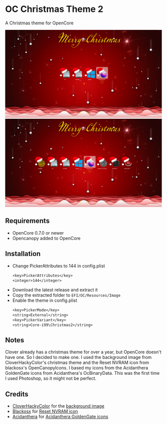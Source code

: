 # OC Christmas Theme 2
A Christmas theme for OpenCore

<img src="Preview/Preview1.png">
<img src="Preview/Preview2.png">

## Requirements
- OpenCore 0.7.0 or newer
- Opencanopy added to OpenCore
## Installation
- Change PickerAttributes to 144 in config.plist
    ```
    <key>PickerAttributes</key>
    <integer>144</integer>
    ```
- Download the latest release and extract it
- Copy the extracted folder to `EFI/OC/Resources/Image`
- Enable the theme in config.plist
    ```
    <key>PickerMode</key>
    <string>External</string>
    <key>PickerVariant</key>
    <string>Core-i99\Christmas2</string>
    ```

## Notes
Clover already has a christmas theme for over a year, but OpenCore doesn't have one. So I decided to make one. I used the background image from CloverHackyColor's christmas theme and the Reset NVRAM icon from blackosx's OpenCanopyIcons. I based my icons from the Acidanthera GoldenGate icons from Acidanthera's OcBinaryData.
This was the first time I used Photoshop, so it might not be perfect.

## Credits
- [CloverHackyColor](https://github.com/CloverHackyColor) for the [background image](https://github.com/CloverHackyColor/CloverThemes/blob/master/christmas/background.png)
- [Blackosx](https://github.com/blackosx) for [Reset NVRAM icon](https://github.com/blackosx/OpenCanopyIcons/blob/master/Set1/Tool/ResetNVRAM.icns)
- [Acidanthera](https://github.com/acidanthera) for [Acidanthera GoldenGate icons](https://github.com/acidanthera/OcBinaryData/tree/master/Resources/Image/Acidanthera/GoldenGate)